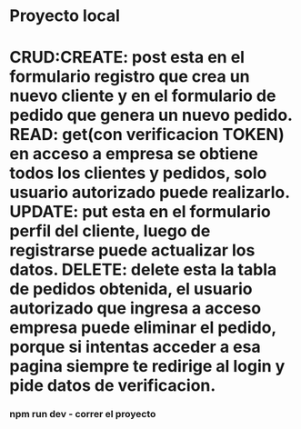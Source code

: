  # Proyecto local

 # CRUD:CREATE: post esta en el formulario registro que crea un nuevo cliente y en el formulario de pedido que genera un nuevo pedido. READ: get(con verificacion TOKEN) en acceso a empresa se obtiene todos los clientes y pedidos, solo usuario autorizado puede realizarlo. UPDATE: put esta en el formulario perfil del cliente, luego de registrarse puede actualizar los datos. DELETE: delete esta la tabla de pedidos obtenida, el usuario autorizado que ingresa a acceso empresa puede eliminar el pedido, porque si intentas acceder a esa pagina siempre te redirige al login y pide datos de verificacion. 
 ### npm run dev - correr el proyecto
